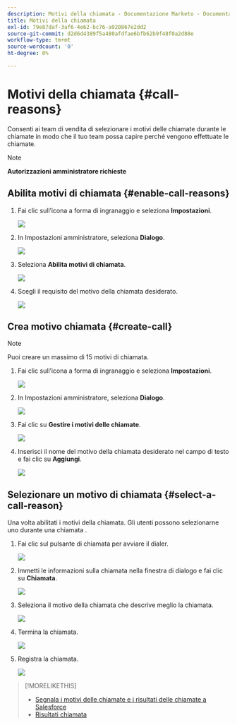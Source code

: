 ```yaml
---
description: Motivi della chiamata - Documentazione Marketo - Documentazione del prodotto
title: Motivi della chiamata
exl-id: 79e87daf-3af6-4e62-bc76-a920867e2dd2
source-git-commit: d2d6d4389f5a480afdfae6bfb62b9f48f0a2d88e
workflow-type: tm+mt
source-wordcount: '0'
ht-degree: 0%

---
```


# Motivi della chiamata {#call-reasons}

Consenti ai team di vendita di selezionare i motivi delle chiamate durante le chiamate in modo che il tuo team possa capire perché vengono effettuate le chiamate.

>[!NOTE]
>
>**Autorizzazioni amministratore richieste**

## Abilita motivi di chiamata {#enable-call-reasons}

1. Fai clic sull’icona a forma di ingranaggio e seleziona **Impostazioni**.

   ![](assets/call-reasons-1.png)

1. In Impostazioni amministratore, seleziona **Dialogo**.

   ![](assets/call-reasons-2.png)

1. Seleziona **Abilita motivi di chiamata**.

   ![](assets/call-reasons-3.png)

1. Scegli il requisito del motivo della chiamata desiderato.

   ![](assets/call-reasons-4.png)

## Crea motivo chiamata {#create-call}

>[!NOTE]
>
>Puoi creare un massimo di 15 motivi di chiamata.

1. Fai clic sull’icona a forma di ingranaggio e seleziona **Impostazioni**.

   ![](assets/call-reasons-5.png)

1. In Impostazioni amministratore, seleziona **Dialogo**.

   ![](assets/call-reasons-6.png)

1. Fai clic su **Gestire i motivi delle chiamate**.

   ![](assets/call-reasons-7.png)

1. Inserisci il nome del motivo della chiamata desiderato nel campo di testo e fai clic su **Aggiungi**.

   ![](assets/call-reasons-8.png)

## Selezionare un motivo di chiamata {#select-a-call-reason}

Una volta abilitati i motivi della chiamata. Gli utenti possono selezionarne uno durante una chiamata .

1. Fai clic sul pulsante di chiamata per avviare il dialer.

   ![](assets/call-reasons-9.png)

1. Immetti le informazioni sulla chiamata nella finestra di dialogo e fai clic su **Chiamata**.

   ![](assets/call-reasons-10.png)

1. Seleziona il motivo della chiamata che descrive meglio la chiamata.

   ![](assets/call-reasons-11.png)

1. Termina la chiamata.

   ![](assets/call-reasons-12.png)

1. Registra la chiamata.

   ![](assets/call-reasons-13.png)

>[!MORELIKETHIS]
>
>* [Segnala i motivi delle chiamate e i risultati delle chiamate a Salesforce](/help/marketo/product-docs/marketo-sales-connect/phone/log-call-reasons-and-call-outcomes-to-salesforce.md)
>* [Risultati chiamata](/help/marketo/product-docs/marketo-sales-connect/phone/call-outcomes.md)

